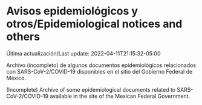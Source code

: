 # Avisos epidemiológicos y otros/Epidemiological notices and others

Última actualización/Last update: 2022-04-11T21:15:32-05:00

Archivo (incompleto) de algunos documentos epidemiológicos relacionados con SARS-CoV-2/COVID-19 disponibles en el sitio del Gobierno Federal de México.

(Incomplete) Archive of some epidemiological documents related to SARS-CoV-2/COVID-19 available in the site of the Mexican Federal Government.
